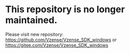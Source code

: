 # This repository is no longer maintained.
Please visit new repository: https://github.com/Vzense/Vzense_SDK_windows or https://gitee.com/Vzense/Vzense_SDK_windows

  
